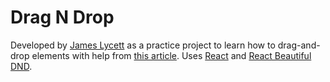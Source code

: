 # Drag N Drop

Developed by <a href="https://jameslycett.com" target="_blank" rel="noreferrer">James Lycett</a> as a practice project to learn how to drag-and-drop elements with help from <a href="https://medium.com/codex/how-to-implement-a-simple-drag-and-drop-using-create-react-app-and-react-beautiful-dnd-4e6e57a2299f" target="_blank" rel="noreferrer">this article</a>. Uses <a href="https://react.dev/" target="_blank" rel="noreferrer">React</a> and <a href="https://github.com/atlassian/react-beautiful-dnd" target="_blank" rel="noreferrer">React Beautiful DND</a>.


